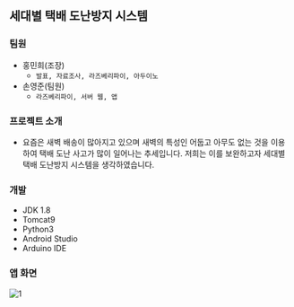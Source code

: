 ## 세대별 택배 도난방지 시스템

### 팀원

+ 홍민희(조장)
	+ `발표, 자료조사, 라즈베리파이, 아두이노`
+ 손영준(팀원)
	+ `라즈베리파이, 서버 웹, 앱`

### 프로젝트 소개

+ 요즘은 새벽 배송이 많아지고 있으며 새벽의 특성인 어둡고 아무도 없는 것을 이용하여 택배 도난 사고가 많이 일어나는 추세입니다. 저희는 이를 보완하고자 세대별 택배 도난방지 시스템을 생각하였습니다.

### 개발

+ JDK 1.8
+ Tomcat9
+ Python3
+ Android Studio
+ Arduino IDE


### 앱 화면
![1](https://user-images.githubusercontent.com/84082544/147313963-5ca1c7fb-3095-4b47-88a0-9974d47c5de0.PNG)
